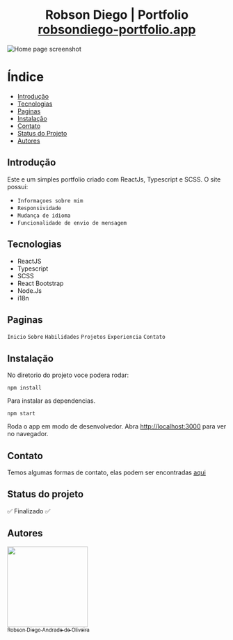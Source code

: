 <h1 align="center">
  Robson Diego | Portfolio
  <br/>
  <a href="https://robsondiego-portfolio.vercel.app/" target="_blank">robsondiego-portfolio.app</a>
</h1>
<img align="center" src="https://github.com/TheRealsz/Portfolio/blob/master/src/assets/Home_Screenshot.png" alt="Home page screenshot">

  
# Índice 

* [Introdução](##Introdução)
* [Tecnologias](##Tecnologias)
* [Paginas](##Paginas)
* [Instalação](##Instalação)
* [Contato](##Contato)
* [Status do Projeto](##Status-do-projeto)
* [Autores](##Autores)


## Introdução
Este e um simples portfolio criado com ReactJs, Typescript e SCSS. O site possui:
- `Informaçoes sobre mim`
- `Responsividade`
- `Mudança de idioma`
- `Funcionalidade de envio de mensagem`

## Tecnologias
- ReactJS
- Typescript
- SCSS
- React Bootstrap
- Node.Js
- i18n

## Paginas

`Inicio`
`Sobre`
`Habilidades`
`Projetos`
`Experiencia`
`Contato`

## Instalação

No diretorio do projeto voce podera rodar:

```
npm install
```

Para instalar as dependencias.

```
npm start
```

Roda o app em modo de desenvolvedor. Abra [http://localhost:3000](http://localhost:3000) para ver no navegador.

## Contato
Temos algumas formas de contato, elas podem ser encontradas [aqui](https://github.com/TheRealsz)

## Status do projeto
:white_check_mark: Finalizado :white_check_mark:

## Autores
[<img src="https://avatars.githubusercontent.com/u/77800184?v=4" width=185><br><sub>Robson Diego Andrade de Oliveira</sub>](https://github.com/TheRealsz)
